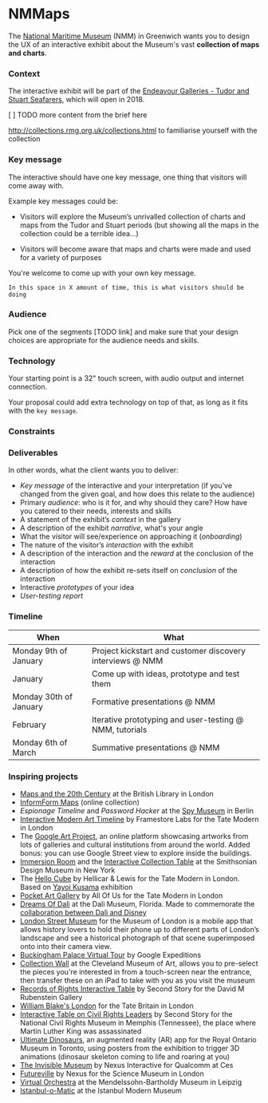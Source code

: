 # NMMaps

The [National Maritime Museum](http://www.rmg.co.uk/national-maritime-museum) (NMM) in Greenwich wants you to design the UX of an interactive exhibit about the Museum's vast **collection of maps and charts**. 

### Context

The interactive exhibit will be part of the [Endeavour Galleries - Tudor and Stuart Seafarers](https://www.hlf.org.uk/about-us/news-features/endeavour-galleries-national-lottery-success-ahoy), which will open in 2018.

[ ] TODO more content from the brief here

http://collections.rmg.org.uk/collections.html to familiarise yourself with the collection

### Key message

The interactive should have one key message, one thing that visitors will come away with.

<!-- Through the interactive exhibit visitors will be able to: -->

Example key messages could be:

* Visitors will explore the Museum’s unrivalled collection of charts and maps from the Tudor and Stuart periods (but showing all the maps in the collection could be a terrible idea...)

* Visitors will become aware that maps and charts were made and used for a variety of purposes

You're welcome to come up with your own key message. 

`In this space in X amount of time, this is what visitors should be doing`

### Audience

Pick one of the segments [TODO link] and make sure that your design choices are appropriate for the audience needs and skills.

### Technology

Your starting point is a 32" touch screen, with audio output and internet connection. 

Your proposal could add extra technology on top of that, as long as it fits with the `key message`. 

### Constraints



### Deliverables

In other words, what the client wants you to deliver:

* *Key message* of the interactive and your interpretation (if you've changed from the given goal, and how does this relate to the audience)
* Primary *audience*: who is it for, and why should they care? How have you catered to their needs, interests and skills
* A statement of the exhibit’s *context* in the gallery 
* A description of the exhibit *narrative*, what's your angle 
* What the visitor will see/experience on approaching it (*onboarding*)
* The nature of the visitor’s *interaction* with the exhibit
* A description of the interaction and the *reward* at the conclusion of the interaction
* A description of how the exhibit re-sets itself on *conclusion* of the interaction 
* Interactive *prototypes* of your idea 
* *User-testing report*

### Timeline

When | What
---- | ----
Monday 9th of January | Project kickstart and customer discovery interviews @ NMM
January | Come up with ideas, prototype and test them
Monday 30th of January | Formative presentations @ NMM 
February | Iterative prototyping and user-testing @ NMM, tutorials
Monday 6th of March | Summative presentations @ NMM 


### Inspiring projects

* [Maps and the 20th Century](http://www.bl.uk/events/maps-and-the-20th-century-drawing-the-line) at the British Library in London
* [InformForm Maps](http://informform.com/maps/) (online collection)
* *Espionage Timeline* and *Password Hacker* at the [Spy Museum](http://www.spymuseum.org) in Berlin
* [Interactive Modern Art Timeline](http://www.framestore.com/work/tate-timeline-modern-art) by Framestore Labs for the Tate Modern in London
* The [Google Art Project](https://www.google.com/culturalinstitute/u/0/project/art-project), an online platform showcasing artworks from lots of galleries and cultural institutions from around the world. Added bonus: you can use Google Street view to explore inside the buildings.
* [Immersion Room](http://www.cooperhewitt.org/events/current-exhibitions/immersion-room/) and the [Interactive Collection Table](http://www.cooperhewitt.org/new-experience/) at the Smithsonian Design Museum in New York
* The [Hello Cube](http://www.hellicarandlewis.com/tate-modern) by Hellicar & Lewis for the Tate Modern in London. Based on [Yayoi Kusama](http://www.tate.org.uk/whats-on/tate-modern/exhibition/yayoi-kusama) exhibition
* [Pocket Art Gallery](http://www.allofus.com/work/tate-britain/pocket-gallery-app/) by All Of Us for the Tate Modern in London
* [Dreams Of Dalì](https://www.youtube.com/watch?v=f1eleiocacu) at the Dali Museum, Florida. Made to commemorate the [collaboration between Dalì and Disney](https://www.youtube.com/watch?v=aOUwlLhLpSY)
* [London Street Museum](https://www.youtube.com/watch?v=f1eleiocacu) for the Museum of London is a mobile app that allows history lovers to hold their phone up to different parts of London’s landscape and see a historical photograph of that scene superimposed onto into their camera view. 
* [Buckingham Palace Virtual Tour](https://www.youtube.com/watch?v=gen0ngjjry4) by Google Expeditions
* [Collection Wall](http://www.clevelandart.org/gallery-one/collection-wall) at the Cleveland Museum of Art, allows you to pre-select the pieces you're interested in from a touch-screen near the entrance, then transfer these on an iPad to take with you as you visit the museum
* [Records of Rights Interactive Table](https://www.hetscheepvaartmuseum.nl/) by Second Story for the David M Rubenstein Gallery
* [William Blake's London](http://www.tate.org.uk/context-comment/apps/william-blakes-london) for the Tate Britain in London
* [Interactive Table on Civil Rights Leaders](http://secondstory.com/project/browse/featured-work/ncrm) by Second Story for the National Civil Rights Museum in Memphis (Tennessee), the place where Martin Luther King was assassinated* [Ultimate Dinosaurs](https://www.youtube.com/watch?v=2zkz3kw5cim), an augmented reality (AR) app for the Royal Ontario Museum in Toronto, using posters from the exhibition to trigger 3D animations (dinosaur skeleton coming to life and roaring at you)
* [The Invisible Museum](http://nexusproductions.com/interactive-arts) by Nexus Interactive for Qualcomm at Ces
* [Futureville](http://nexusproductions.com/work/futureville) by Nexus for the Science Museum in London* [Virtual Orchestra](https://www.mendelssohn-stiftung.de/r-museum-en.html) at the Mendelssohn-Bartholdy Museum in Leipzig 
* [Istanbul-o-Matic](http://www.pattu.net/project/detail/id/9/) at the Istanbul Modern Museum

<!--

Soundscapes at the NPG
ChristineBot, by students from the MA Culture, Criticism and Curation at CSM. Started from historical material to give Christine (a lady who was a curator at Southbank many years ago) a new life on the Web, making the archive truly accessible. Both because it's online, and because it’s been re-formatted it so that it's relatable to how we consume culture these days.
Creative Journeys at the V&A, a (dead) project Matteo worked on many years ago.
Magic Tate Ball - A Project Amy Jackson-Bruce (Web Media alumna) worked on at Tate, allowing users to shake their mobile phone and receive a Tate artwork that relates to the user’s surroundings. 
Race Against Time - a Tate mobile game where you race through art histories chapters to collect the worlds colour particles (which have been stolen by the evil DR. Greyscale). 
Pocket Art Gallery - An augmented reality app built to allow art lovers to place artworks virtually in their surroundings. 
The Google Art Project (or Art Project by Google) - An online platform showcasing artworks from lots of galleries and cultural institutions from around the world. Added bonus - you can use Google Street view to explore inside the buildings.
Tate Kids 
The Museum of London’s Street Museum - A mobile app that allows history lover to hold their phone up to different parts of London’s landscape and see a historical photograph of that scene superimposed onto into their camera view. 
William Blake Audio Tour of London (Tate) - 
Bloomberg Connects Timeline of Modern Art (In Gallery Interactive Display - Tate Modern). 

-->